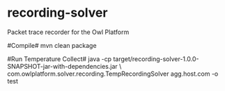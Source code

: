 recording-solver
================

Packet trace recorder for the Owl Platform

#Compile#
mvn clean package

#Run Temperature Collect#
java -cp target/recording-solver-1.0.0-SNAPSHOT-jar-with-dependencies.jar \\
  com.owlplatform.solver.recording.TempRecordingSolver agg.host.com -o test
